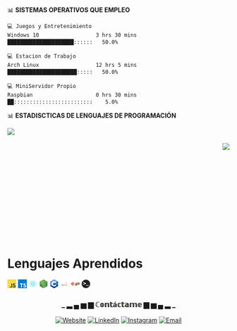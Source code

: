 📊  **SISTEMAS OPERATIVOS QUE EMPLEO** 

```text
💻 Juegos y Entretenimiento
Windows 10                  3 hrs 30 mins       █████████████████████::::::   50.0%

💻 Estacion de Trabajo
Arch Linux                  12 hrs 5 mins       ██████████████████████:::::   50.0%

💻 MiniServidor Propio
Raspbian                    0 hrs 30 mins       ██:::::::::::::::::::::::::    5.0%
```

📊  **ESTADISCTICAS DE LENGUAJES DE PROGRAMACIÓN** 

<a href="https://github.com/CyberLas">
  <img align="left" margin-left="10px" src="https://github-readme-stats.vercel.app/api/top-langs/?username=CyberLas&show_icons=true&title_color=fff&icon_color=79ff97&text_color=9f9f9f&bg_color=151515" />
</a>
<br/>
<br/>
<a href="https://github.com/CyberLas">
  <img align="right" src="https://github-readme-stats.vercel.app/api?username=CyberLas&show_icons=true&theme=radical" />
</a>



<br/><br/><br/><br/><br/><br/><br/><br/><br/><br/><br/><br/>

<h1> Lenguajes Aprendidos </h1>
<code><img height="20" src="https://raw.githubusercontent.com/github/explore/80688e429a7d4ef2fca1e82350fe8e3517d3494d/topics/javascript/javascript.png"></code>
<code><img height="20" src="https://raw.githubusercontent.com/github/explore/80688e429a7d4ef2fca1e82350fe8e3517d3494d/topics/typescript/typescript.png"></code>
<code><img height="20" src="https://raw.githubusercontent.com/github/explore/80688e429a7d4ef2fca1e82350fe8e3517d3494d/topics/react/react.png"></code>
<code><img height="20" src="https://raw.githubusercontent.com/github/explore/80688e429a7d4ef2fca1e82350fe8e3517d3494d/topics/nodejs/nodejs.png"></code>
<code><img height="20" src="https://raw.githubusercontent.com/github/explore/80688e429a7d4ef2fca1e82350fe8e3517d3494d/topics/cpp/cpp.png"></code>
<code><img height="20" src="https://raw.githubusercontent.com/github/explore/80688e429a7d4ef2fca1e82350fe8e3517d3494d/topics/mysql/mysql.png"></code>
<code><img height="20" src="https://raw.githubusercontent.com/github/explore/80688e429a7d4ef2fca1e82350fe8e3517d3494d/topics/git/git.png"></code>
<code><img height="20" src="https://raw.githubusercontent.com/github/explore/80688e429a7d4ef2fca1e82350fe8e3517d3494d/topics/terminal/terminal.png"></code>

<h3 align="center"> _ ▂ ▄ ▅ ▆   ℂ𝕠𝕟𝕥á𝕔𝕥𝕒𝕞𝕖   ▆ ▅ ▄ ▂ _ </h3>

<p align="center">
  <a href="http://www.cyberlas.somee.com/"><img alt="Website" src="https://img.shields.io/badge/Website-www.cyberlas.somee.com-blue?style=flat-square&logo=google-chrome"></a>
  <a href="https://www.linkedin.com/in/AVS1508/"><img alt="LinkedIn" src="https://img.shields.io/badge/LinkedIn-Carlos%20Angeles-blue?style=flat-square&logo=linkedin"></a>
  <a href="https://www.instagram.com/adityavs_/"><img alt="Instagram" src="https://img.shields.io/badge/Instagram-Carlos Angeles-blue?style=flat-square&logo=instagram"></a>
  <a href="mailto:avsingh@umass.edu"><img alt="Email" src="https://img.shields.io/badge/Email-caamnil@gmail.com-blue?style=flat-square&logo=gmail"></a>
</p>
